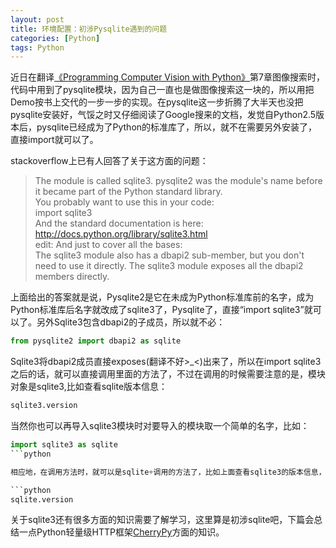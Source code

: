 ```yaml
---
layout: post
title: 环境配置：初涉Pysqlite遇到的问题
categories: [Python]
tags: Python
---
```


近日在翻译[《Programming Computer Vision with Python》](http://programmingcomputervision.com/)第7章图像搜索时，代码中用到了pysqlite模块，因为自己一直也是做图像搜索这一块的，所以用把Demo按书上交代的一步一步的实现。在pysqlite这一步折腾了大半天也没把pysqlite安装好，气馁之时又仔细阅读了Google搜来的文档，发觉自Python2.5版本后，pysqlite已经成为了Python的标准库了，所以，就不在需要另外安装了，直接import就可以了。

stackoverflow上已有人回答了关于这方面的问题：

> The module is called sqlite3. pysqlite2 was the module's name before it became part of the Python standard library.  
You probably want to use this in your code:  
import sqlite3  
And the standard documentation is here: http://docs.python.org/library/sqlite3.html  
edit: And just to cover all the bases:  
The sqlite3 module also has a dbapi2 sub-member, but you don't need to use it directly. The sqlite3 module exposes all the dbapi2 members directly.

上面给出的答案就是说，Pysqlite2是它在未成为Python标准库前的名字，成为Python标准库后名字就改成了sqlite3了，Pysqlite了，直接“import sqlite3”就可以了。另外Sqlite3包含dbapi2的子成员，所以就不必：

```python
from pysqlite2 import dbapi2 as sqlite
```

Sqlite3将dbapi2成员直接exposes(翻译不好>_<)出来了，所以在import sqlite3之后的话，就可以直接调用里面的方法了，不过在调用的时候需要注意的是，模块对象是sqlite3,比如查看sqlite版本信息：

```python
sqlite3.version
```

当然你也可以再导入sqlite3模块时对要导入的模块取一个简单的名字，比如：

```python
import sqlite3 as sqlite
```python

相应地，在调用方法时，就可以是sqlite+调用的方法了，比如上面查看sqlite3的版本信息，则可以写为：

```python
sqlite.version
```

关于sqlite3还有很多方面的知识需要了解学习，这里算是初涉sqlite吧，下篇会总结一点Python轻量级HTTP框架[CherryPy](http://www.cherrypy.org/)方面的知识。